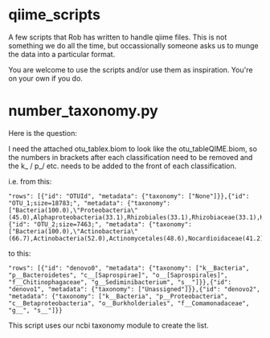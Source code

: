 # qiime_scripts
A few scripts that Rob has written to handle qiime files. This is not something we do all the time, but occassionally someone asks us to munge the data into a particular format.

You are welcome to use the scripts and/or use them as inspiration. You're on your own if you do.

# number_taxonomy.py

Here is the question:

I need the attached otu_tablex.biom to look like the otu_tableQIME.biom, so the numbers in brackets after each classification need to be removed and the k_ / p_/ etc. needs to be added to the front of each classification. 

i.e. from this:

```
"rows": [{"id": "OTUId", "metadata": {"taxonomy": ["None"]}},{"id": "OTU_1;size=18783;", "metadata": {"taxonomy": ["Bacteria(100.0),\"Proteobacteria\"(45.0),Alphaproteobacteria(33.1),Rhizobiales(33.1),Rhizobiaceae(33.1),Kaistia(33.1)"]}},{"id": "OTU_2;size=7463;", "metadata": {"taxonomy": ["Bacteria(100.0),\"Actinobacteria\"(66.7),Actinobacteria(52.0),Actinomycetales(48.6),Nocardioidaceae(41.2),Nocardioides(39.7)"]}}
```

to this:

```
"rows": [{"id": "denovo0", "metadata": {"taxonomy": ["k__Bacteria", "p__Bacteroidetes", "c__[Saprospirae]", "o__[Saprospirales]", "f__Chitinophagaceae", "g__Sediminibacterium", "s__"]}},{"id": "denovo1", "metadata": {"taxonomy": ["Unassigned"]}},{"id": "denovo2", "metadata": {"taxonomy": ["k__Bacteria", "p__Proteobacteria", "c__Betaproteobacteria", "o__Burkholderiales", "f__Comamonadaceae", "g__", "s__"]}}
```

This script uses our ncbi taxonomy module to create the list.


